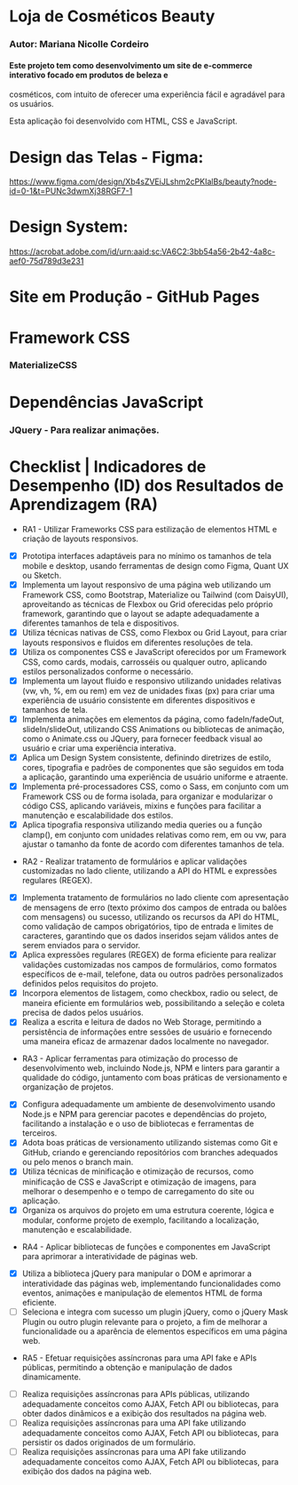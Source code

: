 # Loja de Cosméticos Beauty
### Autor: Mariana Nicolle Cordeiro
#### Este projeto tem como desenvolvimento um site de e-commerce interativo focado em produtos de beleza e
cosméticos, com intuito de oferecer uma experiência fácil e agradável para os usuários.  

Esta aplicação foi desenvolvido com HTML, CSS e JavaScript.
# Design das Telas - Figma:
https://www.figma.com/design/Xb4sZVEiJLshm2cPKIalBs/beauty?node-id=0-1&t=PUNc3dwmXj38RGF7-1
# Design System:
https://acrobat.adobe.com/id/urn:aaid:sc:VA6C2:3bb54a56-2b42-4a8c-aef0-75d789d3e231
# Site em Produção - GitHub Pages
# Framework CSS
### MaterializeCSS
# Dependências JavaScript
### JQuery - Para realizar animações.
# Checklist | Indicadores de Desempenho (ID) dos Resultados de Aprendizagem (RA)
-  RA1 - Utilizar Frameworks CSS para estilização de elementos HTML e criação de layouts responsivos.
- [X] Prototipa interfaces adaptáveis para no mínimo os tamanhos de tela mobile e desktop, usando ferramentas de design como Figma, Quant UX ou Sketch.
- [X] Implementa um layout responsivo de uma página web utilizando um Framework CSS, como Bootstrap, Materialize ou Tailwind (com DaisyUI), aproveitando as técnicas de Flexbox ou Grid oferecidas pelo próprio framework, garantindo que o layout se adapte adequadamente a diferentes tamanhos de tela e dispositivos.
- [X] Utiliza técnicas nativas de CSS, como Flexbox ou Grid Layout, para criar layouts responsivos e fluidos em diferentes resoluções de tela.
- [X] Utiliza os componentes CSS e JavaScript oferecidos por um Framework CSS, como cards, modais, carrosséis ou qualquer outro, aplicando estilos personalizados conforme o necessário.
- [X] Implementa um layout fluido e responsivo utilizando unidades relativas (vw, vh, %, em ou rem) em vez de unidades fixas (px) para criar uma experiência de usuário consistente em diferentes dispositivos e tamanhos de tela.
- [X] Implementa animações em elementos da página, como fadeIn/fadeOut, slideIn/slideOut, utilizando CSS Animations ou bibliotecas de animação, como o Animate.css ou JQuery, para fornecer feedback visual ao usuário e criar uma experiência interativa.
- [X] Aplica um Design System consistente, definindo diretrizes de estilo, cores, tipografia e padrões de componentes que são seguidos em toda a aplicação, garantindo uma experiência de usuário uniforme e atraente.
- [X] Implementa pré-processadores CSS, como o Sass, em conjunto com um Framework CSS ou de forma isolada, para organizar e modularizar o código CSS, aplicando variáveis, mixins e funções para facilitar a manutenção e escalabilidade dos estilos.
- [X] Aplica tipografia responsiva utilizando media queries ou a função clamp(), em conjunto com unidades relativas como rem, em ou vw, para ajustar o tamanho da fonte de acordo com diferentes tamanhos de tela.
- RA2 - Realizar tratamento de formulários e aplicar validações customizadas no lado cliente, utilizando a API do HTML e expressões regulares (REGEX).
- [X] Implementa tratamento de formulários no lado cliente com apresentação de mensagens de erro (texto próximo dos campos de entrada ou balões com mensagens) ou sucesso, utilizando os recursos da API do HTML, como validação de campos obrigatórios, tipo de entrada e limites de caracteres, garantindo que os dados inseridos sejam válidos antes de serem enviados para o servidor.
- [X] Aplica expressões regulares (REGEX) de forma eficiente para realizar validações customizadas nos campos de formulários, como formatos específicos de e-mail, telefone, data ou outros padrões personalizados definidos pelos requisitos do projeto.
- [X] Incorpora elementos de listagem, como checkbox, radio ou select, de maneira eficiente em formulários web, possibilitando a seleção e coleta precisa de dados pelos usuários.
- [X]  Realiza a escrita e leitura de dados no Web Storage, permitindo a persistência de informações entre sessões de usuário e fornecendo uma maneira eficaz de armazenar dados localmente no navegador.
- RA3 - Aplicar ferramentas para otimização do processo de desenvolvimento web, incluindo Node.js, NPM e linters para garantir a qualidade do código, juntamento com boas práticas de versionamento e organização de projetos.
- [X] Configura adequadamente um ambiente de desenvolvimento usando Node.js e NPM para gerenciar pacotes e dependências do projeto, facilitando a instalação e o uso de bibliotecas e ferramentas de terceiros.
- [X] Adota boas práticas de versionamento utilizando sistemas como Git e GitHub, criando e gerenciando repositórios com branches adequados ou pelo menos o branch main.
- [X] Utiliza técnicas de minificação e otimização de recursos, como minificação de CSS e JavaScript e otimização de imagens, para melhorar o desempenho e o tempo de carregamento do site ou aplicação.
- [X] Organiza os arquivos do projeto em uma estrutura coerente, lógica e modular, conforme projeto de exemplo, facilitando a localização, manutenção e escalabilidade.
- RA4 - Aplicar bibliotecas de funções e componentes em JavaScript para aprimorar a interatividade de páginas web.
- [X] Utiliza a biblioteca jQuery para manipular o DOM e aprimorar a interatividade das páginas web, implementando funcionalidades como eventos, animações e manipulação de elementos HTML de forma eficiente.
- [ ] Seleciona e integra com sucesso um plugin jQuery, como o jQuery Mask Plugin ou outro plugin relevante para o projeto, a fim de melhorar a funcionalidade ou a aparência de elementos específicos em uma página web. 
- RA5 - Efetuar requisições assíncronas para uma API fake e APIs públicas, permitindo a obtenção e manipulação de dados dinamicamente.
- [ ] Realiza requisições assíncronas para APIs públicas, utilizando adequadamente conceitos como AJAX, Fetch API ou bibliotecas, para obter dados dinâmicos e a exibição dos resultados na página web.
- [ ] Realiza requisições assíncronas para uma API fake utilizando adequadamente conceitos como AJAX, Fetch API ou bibliotecas, para persistir os dados originados de um formulário.
- [ ] Realiza requisições assíncronas para uma API fake utilizando adequadamente conceitos como AJAX, Fetch API ou bibliotecas, para exibição dos dados na página web.
